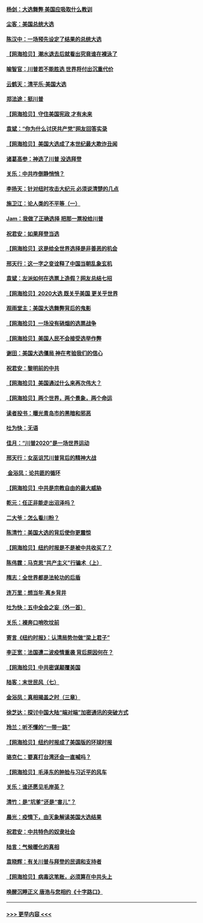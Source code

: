 #### [杨剑：大选舞弊 美国应吸取什么教训](../pages/nsc993/n12543937.md?t=11122302) 
#### [尘客：美国总统大选](../pages/nsc993/n12543828.md?t=11122302) 
#### [陈汉中：一场预先设定了结果的总统大选](../pages/nsc993/n12543564.md?t=11122302) 
#### [【网海拾贝】潮水退去后就看出究竟谁在裸泳了](../pages/nsc993/n12543321.md?t=11122302) 
#### [喻智官：川普若不能胜选 世界将付出沉重代价](../pages/nsc993/n12541352.md?t=11122302) 
#### [云鹤天：清平乐‧美国大选](../pages/nsc993/n12540916.md?t=11122302) 
#### [郑法途：挺川普](../pages/nsc993/n12540898.md?t=11122302) 
#### [【网海拾贝】守住美国宪政 才有未来](../pages/nsc993/n12540423.md?t=11122302) 
#### [袁斌：“你为什么讨厌共产党”网友回答实录](../pages/nsc993/n12540208.md?t=11122302) 
#### [【网海拾贝】美国大选成了本世纪最大欺诈丑闻](../pages/nsc993/n12538029.md?t=11122302) 
#### [诸葛高参：神选了川普 没选拜登](../pages/nsc993/n12537664.md?t=11122302) 
#### [关乐：中共咋倒静悄悄？](../pages/nsc993/n12537615.md?t=11122302) 
#### [李扬天：针对纽时攻击大纪元 必须说清楚的几点](../pages/nsc993/n12536001.md?t=11122302) 
#### [施卫江：论人类的不平等（一）](../pages/nsc993/n12535700.md?t=11122302) 
#### [Jam：我做了正确选择 把那一票投给川普](../pages/nsc993/n12535743.md?t=11122302) 
#### [祝君安：如果拜登当选](../pages/nsc993/n12535726.md?t=11122302) 
#### [【网海拾贝】这是给全世界选择是非善恶的机会](../pages/nsc993/n12535061.md?t=11122302) 
#### [邢天行：这一字之变诠释了中国当朝乱象玄机](../pages/nsc993/n12533446.md?t=11122302) 
#### [袁斌：左派如何在选票上造假？网友总结七招](../pages/nsc993/n12533180.md?t=11122302) 
#### [【网海拾贝】2020大选 既关乎美国 更关乎世界](../pages/nsc993/n12533161.md?t=11122302) 
#### [观雨堂主：美国大选舞弊背后的鬼影](../pages/nsc993/n12533153.md?t=11122302) 
#### [【网海拾贝】一场没有硝烟的选票战争](../pages/nsc993/n12531883.md?t=11122302) 
#### [【网海拾贝】美国人民不会接受选举作弊](../pages/nsc993/n12528850.md?t=11122302) 
#### [谢田：美国大选僵局 神在考验我们的信心](../pages/nsc993/n12527932.md?t=11122302) 
#### [祝君安：黎明前的中共](../pages/nsc993/n12524071.md?t=11122302) 
#### [【网海拾贝】美国通过什么来再次伟大？](../pages/nsc993/n12523844.md?t=11122302) 
#### [【网海拾贝】两个世界，两个景象，两个命运](../pages/nsc993/n12521419.md?t=11122302) 
#### [读者投书：曝光青岛市的黑暗和邪恶](../pages/nsc993/n12520988.md?t=11122302) 
#### [吐为快：无语](../pages/nsc993/n12518588.md?t=11122302) 
#### [佳月：“川普2020”是一场世界运动](../pages/nsc993/n12518581.md?t=11122302) 
#### [邢天行：女巫诅咒川普背后的精神大战](../pages/nsc993/n12517257.md?t=11122302) 
#### [ 金浴凤：论共匪的循环](../pages/nsc993/n12517133.md?t=11122302) 
#### [【网海拾贝】中共是宗教自由的最大威胁](../pages/nsc993/n12516879.md?t=11122302) 
#### [乾元：任正非能走出沼泽吗？](../pages/nsc993/n12515831.md?t=11122302) 
#### [二大爷：怎么看川粉？](../pages/nsc993/n12515820.md?t=11122302) 
#### [陈清竹：美国大选的背后使你更震惊](../pages/nsc993/n12515589.md?t=11122302) 
#### [【网海拾贝】纽约时报是不是被中共收买了？](../pages/nsc993/n12515122.md?t=11122302) 
#### [陈伟霆：马克思“共产主义”行骗术（上）](../pages/nsc993/n12510217.md?t=11122302) 
#### [隋志：全世界都是法轮功的后盾](../pages/nsc993/n12510636.md?t=11122302) 
#### [连万里：想当年‧离乡背井](../pages/nsc993/n12510623.md?t=11122302) 
#### [吐为快：五中全会之妄（外一首）](../pages/nsc993/n12510470.md?t=11122302) 
#### [关乐：裸奔口哨吹坟前](../pages/nsc993/n12510403.md?t=11122302) 
#### [寄言《纽约时报》：认清局势勿做“梁上君子”](../pages/nsc993/n12510042.md?t=11122302) 
#### [李正宽：法国遭二波疫情重袭 背后原因何在？](../pages/nsc993/n12509971.md?t=11122302) 
#### [【网海拾贝】中共密谋颠覆美国](../pages/nsc993/n12509816.md?t=11122302) 
#### [陆客：末世民风（七）](../pages/nsc993/n12507822.md?t=11122302) 
#### [金浴凤：真相揭盖之时（三章）](../pages/nsc993/n12507804.md?t=11122302) 
#### [徐芝达：探讨中国大陆“端对端”加密通讯的突破方式](../pages/nsc993/n12507682.md?t=11122302) 
#### [玲兰：听不懂的“一带一路”](../pages/nsc993/n12507669.md?t=11122302) 
#### [【网海拾贝】纽约时报成了美国版的环球时报](../pages/nsc993/n12507053.md?t=11122302) 
#### [骆克仁：要真打台湾还会一直喊吗？](../pages/nsc993/n12506843.md?t=11122302) 
#### [【网海拾贝】毛泽东的肿脸与习近平的风车](../pages/nsc993/n12504537.md?t=11122302) 
#### [关乐：谁还愿见毛岸英？](../pages/nsc993/n12503866.md?t=11122302) 
#### [清竹：是“坑爹”还是“害儿”？](../pages/nsc993/n12503034.md?t=11122302) 
#### [晨光：疫情下，由天象解读美国大选结果](../pages/nsc993/n12502536.md?t=11122302) 
#### [祝君安：中共特色的奴隶社会](../pages/nsc993/n12501529.md?t=11122302) 
#### [陆言：气候暖化的真相](../pages/nsc993/n12501183.md?t=11122302) 
#### [袁晓辉：有关川普与拜登的民调和支持者](../pages/nsc993/n12500433.md?t=11122302) 
#### [【网海拾贝】病毒这笔账，必须算在中共头上](../pages/nsc993/n12500320.md?t=11122302) 
#### [唤醒沉睡正义 唐浩与您相约《十字路口》](../pages/nsc993/n12497980.md?t=11122302) 

----
#### [ >>> 更早内容 <<< ](../indexes/nsc993-earlier.md)
